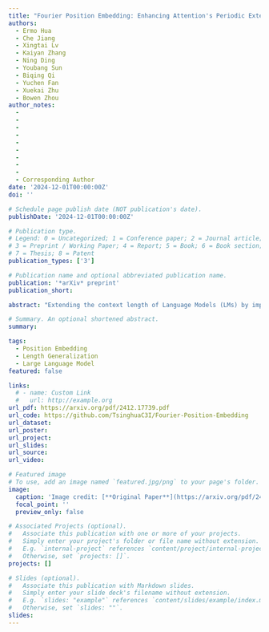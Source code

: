 ```yaml
---
title: "Fourier Position Embedding: Enhancing Attention's Periodic Extension for Length Generalization"
authors:
  - Ermo Hua
  - Che Jiang
  - Xingtai Lv
  - Kaiyan Zhang
  - Ning Ding
  - Youbang Sun
  - Biqing Qi
  - Yuchen Fan
  - Xuekai Zhu
  - Bowen Zhou
author_notes:
  - 
  - 
  - 
  - 
  - 
  - 
  - 
  - 
  - 
  - Corresponding Author
date: '2024-12-01T00:00:00Z'
doi: ''

# Schedule page publish date (NOT publication's date).
publishDate: '2024-12-01T00:00:00Z'

# Publication type.
# Legend: 0 = Uncategorized; 1 = Conference paper; 2 = Journal article;
# 3 = Preprint / Working Paper; 4 = Report; 5 = Book; 6 = Book section;
# 7 = Thesis; 8 = Patent
publication_types: ['3']

# Publication name and optional abbreviated publication name.
publication: '*arXiv* preprint'
publication_short: 

abstract: "Extending the context length of Language Models (LMs) by improving Rotary Position Embedding (RoPE) has become a trend. While existing works mainly address RoPE’s limitations within attention mechanism, this paper provides an analysis across nearly all parts of LMs, uncovering their adverse effects on length generalization for RoPE-based attention. Using Discrete Signal Processing theory, we show that RoPE enables periodic attention by implicitly achieving Non-Uniform Discrete Fourier Transform. However, this periodicity is undermined by the spectral damage caused by: 1) linear layers and activation functions outside of attention; 2) insufficiently trained frequency components brought by time-domain truncation. Building on our observations, we propose Fourier Position Embedding (FoPE), which enhances attention’s frequency-domain properties to improve both its periodic extension and length generalization. FoPE constructs Fourier Series and zero-outs the destructive frequency components, increasing model robustness against the spectrum damage. Experiments across various model scales show that, within varying context windows, FoPE can maintain a more stable perplexity and a more consistent accuracy in a needle-in-haystack task compared to RoPE and ALiBi. Several analyses and ablations bring further support to our method and theoretical modeling."

# Summary. An optional shortened abstract.
summary: 

tags:
  - Position Embedding
  - Length Generalization
  - Large Language Model
featured: false

links:
  # - name: Custom Link
  #   url: http://example.org
url_pdf: https://arxiv.org/pdf/2412.17739.pdf
url_code: https://github.com/TsinghuaC3I/Fourier-Position-Embedding
url_dataset: 
url_poster: 
url_project: 
url_slides: 
url_source: 
url_video: 

# Featured image
# To use, add an image named `featured.jpg/png` to your page's folder.
image:
  caption: 'Image credit: [**Original Paper**](https://arxiv.org/pdf/2412.17739.pdf)'
  focal_point: ''
  preview_only: false

# Associated Projects (optional).
#   Associate this publication with one or more of your projects.
#   Simply enter your project's folder or file name without extension.
#   E.g. `internal-project` references `content/project/internal-project/index.md`.
#   Otherwise, set `projects: []`.
projects: []

# Slides (optional).
#   Associate this publication with Markdown slides.
#   Simply enter your slide deck's filename without extension.
#   E.g. `slides: "example"` references `content/slides/example/index.md`.
#   Otherwise, set `slides: ""`.
slides:
---
```

